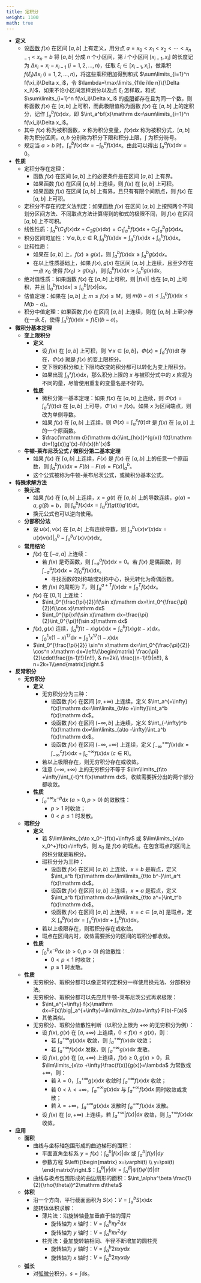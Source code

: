 ```yaml
---
title: 定积分
weight: 1100
math: true
---
```


- **定义**
    - 设[函数](/notes/docs/mathematics/calculus/function) $f(x)$ 在区间 $[a,b]$ 上有定义，用分点 $a=x_0<x_1<x_2<\cdots<x_{n-1}<x_n=b$ 将 $[a,b]$ 分成 $n$ 个小区间，第 $i$ 个小区间 $[x_{i-1},x_i]$ 的长度记为 $\Delta x_i=x_i-x_{i-1}\ (i=1,2,\dots,n)$，任取 $\xi_i\in[x_{i-1},x_i]$，做乘积 $f(\xi_i)\Delta x_i\ (i=1,2,\dots,n)$，将这些乘积相加得到和式 $\sum\limits_{i=1}^n f(\xi_i)\Delta x_i$，令 $\lambda=\max\limits_{1\le i\le n}\{\Delta x_i\}$，如果不论小区间怎样划分以及点 $\xi_i$ 怎样取，和式 $\sum\limits_{i=1}^n f(\xi_i)\Delta x_i$ 的[极限](/notes/docs/mathematics/calculus/limit)都存在且为同一个数，则称函数 $f(x)$ 在 $[a,b]$ 上可积，而此极限值称为函数 $f(x)$ 在 $[a,b]$ 上的定积分，记作 $\int_a^bf(x)\mathrm dx$，即 $\int_a^bf(x)\mathrm dx=\sum\limits_{i=1}^n f(\xi_i)\Delta x_i$。
    - 其中 $f(x)$ 称为被积函数，$x$ 称为积分变量，$f(x)\mathrm dx$ 称为被积分式，$[a,b]$ 称为积分区间，$a,b$ 分别称为积分下限和积分上限，$\int$ 为积分符号。
    - 规定当 $a>b$ 时，$\int_a^b f(x)\mathrm dx=-\int_b^a f(x)\mathrm dx$。由此可以得出 $\int_a^a f(x)\mathrm dx=0$。
- **性质**
    - 定积分存在定理：
        - 函数 $f(x)$ 在区间 $[a,b]$ 上的必要条件是在区间 $[a,b]$ 上有界。
        - 如果函数 $f(x)$ 在区间 $[a,b]$ 上连续，则 $f(x)$ 在 $[a,b]$ 上可积。
        - 如果函数 $f(x)$ 在区间 $[a,b]$ 上有界，且只有有限个间断点，则 $f(x)$ 在 $[a,b]$ 上可积。
    - 定积分不存在的定义法判定：如果函数 $f(x)$ 在区间 $[a,b]$ 上按照两个不同划分区间方法、不同取点方法计算得到的和式的极限不同，则 $f(x)$ 在区间 $[a,b]$ 上不可积。
    - 线性性质：$\int_a^b\left(C_1f(x)\mathrm dx+C_2g(x)\mathrm dx\right)=C_1\int_a^b f(x)\mathrm dx+C_2\int_a^b g(x)\mathrm dx$。
    - 积分区间可加性：$\forall a,b,c\in \mathrm R,\int_a^b f(x)\mathrm dx=\int_a^c f(x)\mathrm dx+\int_c^b f(x)\mathrm dx$。
    - 比较性质：
        - 如果在 $[a,b]$ 上，$f(x)\ge g(x)$，则 $\int_a^b f(x)\mathrm dx\ge\int_a^b g(x)\mathrm dx$。
        - 在以上性质基础上，如果 $f(x),g(x)$ 在区间 $[a,b]$ 上连续，且至少存在一点 $x_0$ 使得 $f(x_0)>g(x_0)$，则 $\int_a^b f(x)\mathrm dx>\int_a^b g(x)\mathrm dx$。
    - 绝对值性质：如果函数 $f(x)$ 在 $[a,b]$ 上可积，则 $|f(x)|$ 也在 $[a,b]$ 上可积，并且 $\left|\int_a^b f(x)\mathrm dx\right|\le\int_a^b |f(x)|\mathrm dx$。
    - 估值定理：如果在 $[a,b]$ 上 $m\le f(x)\le M$，则 $m(b-a)\le\int_a^b f(x)\mathrm dx\le M(b-a)$。
    - 积分中值定理：如果函数 $f(x)$ 在区间 $[a,b]$ 上连续，则在 $[a,b]$ 上至少存在一点 $\xi$，使得 $\int_a^b f(x)\mathrm dx=f(\xi)(b-a)$。
- **微积分基本定理**
    - **变上限积分**
        - **定义**
            - 设 $f(x)$ 在 $[a,b]$ 上可积，则 $\forall x\in [a,b]$，$\Phi(x)=\int_{a}^x f(t)\mathrm dt$ 存在，$\Phi(x)$ 就是 $f(x)$ 的变上限积分。
            - 变下限的积分和上下限均改变的积分都可以转化为变上限积分。
            - 如果出现 $\int_{a}^x f(x)\mathrm dx$，那么积分上限的 $x$ 与被积分式中的 $x$ 应视为不同的量，尽管使用重复的变量名是不好的。
        - **性质**
            - 微积分第一基本定理：如果 $f(x)$ 在 $[a,b]$ 上连续，则 $\Phi(x)=\int_a^x f(t)\mathrm dt$ 在 $[a,b]$ 上可导，$\Phi'(x)=f(x)$。如果 $x$ 为区间端点，则改为单侧导数。
            - 如果 $f(x)$ 在 $[a,b]$ 上连续，则 $\Phi(x)=\int_a^x f(t)\mathrm dt$ 是 $f(x)$ 在 $[a,b]$ 上的一个原函数。
            - $\frac{\mathrm d}{\mathrm dx}\int_{h(x)}^{g(x)} f(t)\mathrm dt=f(g(x))g'(x)-f(h(x))h'(x)$
    - **牛顿-莱布尼茨公式 / 微积分第二基本定理**
        - 如果 $f(x)$ 在 $[a,b]$ 上连续，$F(x)$ 是 $f(x)$ 在 $[a,b]$ 上的任意一个原函数，则 $\int_a^b f(x)\mathrm dx=F(b)-F(a)=F(x)\big|_a^b$。
        - 这个公式被称为牛顿-莱布尼茨公式，或微积分基本公式。
- **特殊求解方法**
    - **换元法**
        - 如果 $f(x)$ 在 $[a,b]$ 上连续，$x=g(t)$ 在 $[a,b]$ 上的导数连续，$g(\alpha)=a,g(\beta)=b$，则 $\int_a^b f(x)\mathrm dx=\int_\alpha^\beta f(g(t))g'(t)\mathrm dt$。
        - 换元公式也可以逆向使用。
    - **分部积分法**
        - 设 $u(x),v(x)$ 在 $[a,b]$ 上有连续导数，则 $\int_a^b u(x)v'(x)\mathrm dx=u(x)v(x)\big|_a^b-\int_a^b u'(x)v(x)\mathrm dx$。
    - **常用结论**
        - $f(x)$ 在 $[-a,a]$ 上连续：
            - 若 $f(x)$ 是奇函数，则 $\int_{-a}^a f(x)\mathrm dx=0$。若 $f(x)$ 是偶函数，则 $\int_{-a}^a f(x)\mathrm dx=2\int_0^a f(x)\mathrm dx$。
                - 寻找函数的对称轴或对称中心，换元转化为奇偶函数。
            - 若 $f(x)$ 的周期为 $T$，则 $\int_a^{a+T}f(x)\mathrm dx=\int_0^T f(x)\mathrm dx$。
        - $f(x)$ 在 $[0,1]$ 上连续：
            - $\int_0^{\frac{\pi}{2}}f(\sin x)\mathrm dx=\int_0^{\frac{\pi}{2}}f(\cos x)\mathrm dx$
            - $\int_0^{\pi}xf(\sin x)\mathrm dx=\frac{\pi}{2}\int_0^{\pi}f(\sin x)\mathrm dx$
        - $f(x),g(x)$ 连续，$\int_a^b f(t-x)g(x)\mathrm dx=\int_a^b f(x)g(t-x)\mathrm dx$。
            - $\int_0^1 x(1-x)^{17}\mathrm dx=\int_0^1 x^{17}(1-x)\mathrm dx$
        - $\int_0^{\frac{\pi}{2}} \sin^n x\mathrm dx=\int_0^{\frac{\pi}{2}} \cos^n x\mathrm dx=\left\{\begin{matrix} \frac{\pi}{2}\cdot\frac{(n-1)!!}{n!!}, & n=2k\\ \frac{(n-1)!!}{n!!}, & n=2k+1\\\end{matrix}\right.$
- **反常积分**
    - **无穷积分**
        - **定义**
            - 无穷积分分为三种：
                - 设函数 $f(x)$ 在区间 $[a,+\infty)$ 上连续，定义 $\int_a^{+\infty} f(x)\mathrm dx=\lim\limits_{b\to +\infty}\int_a^b f(x)\mathrm dx$。
                - 设函数 $f(x)$ 在区间 $(-\infty,b]$ 上连续，定义 $\int_{-\infty}^b f(x)\mathrm dx=\lim\limits_{a\to -\infty}\int_a^b f(x)\mathrm dx$。
                - 设函数 $f(x)$ 在区间 $(-\infty,+\infty)$ 上连续，定义 $\int_{-\infty}^{+\infty} f(x)\mathrm dx=\int_{-\infty}^c f(x)\mathrm dx+\int_c^{+\infty} f(x)\mathrm dx\ (c\in \mathrm R)$。
            - 若以上极限存在，则无穷积分存在或收敛。
            - 注意 $(-\infty,+\infty)$ 上的无穷积分不等于 $\lim\limits_{t\to +\infty}\int_{-t}^t f(x)\mathrm dx$，收敛需要拆分出的两个部分都收敛。
        - **性质**
            - $\int_a^{+\infty}x^{-p}\mathrm dx\ (a>0,p>0)$ 的敛散性：
                - $p>1$ 时收敛；
                - $0<p\le 1$ 时发散。
    - **瑕积分**
        - **定义**
            - 若 $\lim\limits_{x\to x_0^-}f(x)=\infty$ 或 $\lim\limits_{x\to x_0^+}f(x)=\infty$，则 $x_0$ 是 $f(x)$ 的瑕点。在包含瑕点的区间上的积分就是瑕积分。
            - 瑕积分分为三种：
                - 设函数 $f(x)$ 在区间 $[a,b)$ 上连续，$x=b$ 是瑕点，定义 $\int_a^b f(x)\mathrm dx=\lim\limits_{t\to b^-}\int_a^t f(x)\mathrm dx$。
                - 设函数 $f(x)$ 在区间 $(a,b]$ 上连续，$x=a$ 是瑕点，定义 $\int_a^b f(x)\mathrm dx=\lim\limits_{t\to a^+}\int_t^b f(x)\mathrm dx$。
                - 设函数 $f(x)$ 在区间 $[a,b]$ 上连续，$x=c\in[a,b]$ 是瑕点，定义 $\int_a^b f(x)\mathrm dx=\int_a^c f(x)\mathrm dx+\int_c^b f(x)\mathrm dx$。
            - 若以上极限存在，则瑕积分存在或收敛。
            - 瑕点在区间内时，收敛需要拆分的区间的瑕积分都收敛。
        - **性质**
            - $\int_0^b x^{-p}\mathrm dx\ (b>0,p>0)$ 的敛散性：
                - $0<p<1$ 时收敛；
                - $p\ge 1$ 时发散。
    - **性质**
        - 无穷积分、瑕积分都可以像正常的定积分一样使用换元法、分部积分法。
        - 无穷积分、瑕积分都可以先应用牛顿-莱布尼茨公式再求极限：
            - $\int_a^{+\infty} f(x)\mathrm dx=F(x)\big|_a^{+\infty}=\lim\limits_{b\to+\infty} F(b)-F(a)$
            - 其他类似。
        - 无穷积分、瑕积分敛散性判断（以积分上限为 $+\infty$ 的无穷积分为例）：
            - 设 $f(x),g(x)$ 在 $[a,+\infty)$ 上连续，$0\le f(x)\le g(x)$，则：
                - 若 $\int_a^{+\infty} g(x)\mathrm dx$ 收敛，则 $\int_a^{+\infty} f(x)\mathrm dx$ 收敛；
                - 若 $\int_a^{+\infty} f(x)\mathrm dx$ 发散，则 $\int_a^{+\infty} g(x)\mathrm dx$ 发散。
            - 设 $f(x),g(x)$ 在 $[a,+\infty)$ 上连续，$f(x)\ge 0,g(x)>0$，且 $\lim\limits_{x\to +\infty}\frac{f(x)}{g(x)}=\lambda$ 为常数或 $+\infty$，则：
                - 若 $\lambda=0$，$\int_a^{+\infty} g(x)\mathrm dx$ 收敛时 $\int_a^{+\infty} f(x)\mathrm dx$ 收敛；
                - 若 $0<\lambda<+\infty$，$\int_a^{+\infty} g(x)\mathrm dx$ 与 $\int_a^{+\infty} f(x)\mathrm dx$ 同时收敛或发散；
                - 若 $\lambda=+\infty$，$\int_a^{+\infty} g(x)\mathrm dx$ 发散时 $\int_a^{+\infty} f(x)\mathrm dx$ 发散。
            - 设 $f(x)$ 在 $[a,+\infty)$ 上连续，若 $\int_a^{+\infty} |f(x)|\mathrm dx$ 收敛，则 $\int_a^{+\infty} f(x)\mathrm dx$ 收敛。
- **应用**
    - **面积**
        - 曲线与坐标轴包围形成的曲边梯形的面积：
            - 平面直角坐标系 $y=f(x)$：$\int_a^b |f(x)|\mathrm dx$ 或 $\int_a^b |f(y)|\mathrm dy$
            - 参数方程 $\left\{\begin{matrix} x=\varphi(t) \\ y=\psi(t) \end{matrix}\right.$：$\int_a^b |y|\mathrm dx=\int_\alpha^\beta |\psi(t)\varphi'(t)|\mathrm dt$
        - 曲线与极点包围形成的曲边扇形的面积：$\int_\alpha^\beta \frac{1}{2}(\rho(\theta))^2\mathrm d\theta$
    - **体积**
        - 沿一个方向，平行截面面积为 $S(x)$：$V=\int_a^b S(x)\mathrm dx$
        - 旋转体体积求解：
            - 薄片法：沿旋转轴叠加垂直于轴的薄片
                - 旋转轴为 $x$ 轴时：$V=\int_a^b \pi y^2\mathrm dx$
                - 旋转轴为 $y$ 轴时：$V=\int_a^b \pi x^2\mathrm dy$
            - 柱壳法：叠加旋转轴相同、半径不断增加的圆柱壳
                - 旋转轴为 $y$ 轴时：$V=\int_a^b 2\pi xy\mathrm dx$
                - 旋转轴为 $x$ 轴时：$V=\int_a^b 2\pi yx\mathrm dy$
    - **弧长**
        - 对[弧微分](/notes/docs/mathematics/calculus/curvature#lkfh2a)积分，$s=\int \mathrm ds$。
